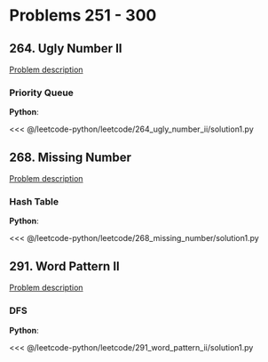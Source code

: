 # Problems 251 - 300

## 264. Ugly Number II

[Problem description](https://leetcode.com/problems/ugly-number-ii/)

### Priority Queue

__Python__:

<<< @/leetcode-python/leetcode/264_ugly_number_ii/solution1.py

## 268. Missing Number

[Problem description](https://leetcode.com/problems/missing-number/)

### Hash Table

__Python__:

<<< @/leetcode-python/leetcode/268_missing_number/solution1.py

## 291. Word Pattern II

[Problem description](https://leetcode.com/problems/word-pattern-ii/)

### DFS

__Python__:

<<< @/leetcode-python/leetcode/291_word_pattern_ii/solution1.py

